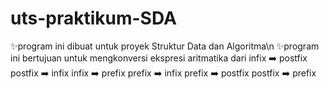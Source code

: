 # uts-praktikum-SDA
✨️program ini dibuat untuk proyek Struktur Data dan Algoritma\n
✨️program ini bertujuan untuk mengkonversi ekspresi aritmatika dari
infix ➡️ postfix
postfix ➡️ infix
infix ➡️ prefix
prefix ➡️ infix
prefix ➡️ postfix
postfix ➡️ prefix
